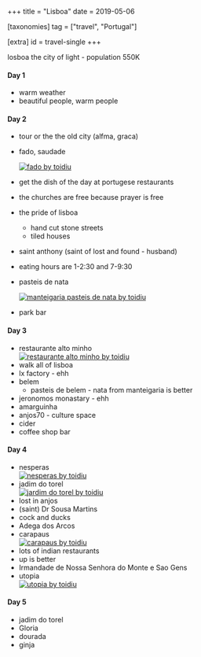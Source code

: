 +++
title = "Lisboa"
date = 2019-05-06

[taxonomies]
tag = ["travel", "Portugal"]

[extra]
id = travel-single
+++

losboa the city of light - population 550K
<!-- more -->

#### Day 1
- warm weather
- beautiful people, warm people

#### Day 2
- tour or the the old city (alfma, graca)
- fado, saudade
  <div class='pixels-photo is-large'>
  <a href='https://500px.com/photo/304927101/fado-by-toidiu' alt='fado by toidiu'>
    <img src='https://drscdn.500px.org/photo/304927101/m%3D900/v2?user_id=72462251&webp=true&sig=7e2e0790ec5776e999f428599382ac5b06ed48f2d0b51ca287bc2e925ccd5686' alt='fado by toidiu'>
  </a>
  </div>

- get the dish of the day at portugese restaurants
- the churches are free because prayer is free
- the pride of lisboa
  - hand cut stone streets
  - tiled houses
- saint anthony (saint of lost and found - husband)
- eating hours are 1-2:30 and 7-9:30
- pasteis de nata
  <div class='pixels-photo'>
  <a href='https://500px.com/photo/304927345/manteigaria-pasteis-de-nata-by-toidiu' alt='manteigaria pasteis de nata by toidiu'>
    <img src='https://drscdn.500px.org/photo/304927345/m%3D900/v2?user_id=72462251&webp=true&sig=62a1bc95b830c6d035102ce2c75e3a8f44b537588fe0cbc7d8557a8844e95c8a' alt='manteigaria pasteis de nata by toidiu'>
  </a>
  </div>
- park bar

#### Day 3
- restaurante alto  minho
  <div class='pixels-photo'>
  <a href='https://500px.com/photo/304927517/restaurante-alto-minho-by-toidiu' alt='restaurante alto minho by toidiu'>
    <img src='https://drscdn.500px.org/photo/304927517/m%3D900/v2?user_id=72462251&webp=true&sig=816f7cf59fc1b08cfc46217ed1f0e9e3f5677d2be609f43fcf4abfb9864f042c' alt='restaurante alto minho by toidiu'>
  </a>
  </div>
- walk all of lisboa
- lx factory - ehh
- belem
  - pasteis de belem - nata from manteigaria is better
- jeronomos monastary - ehh
- amarguinha
- anjos70 - culture space
- cider
- coffee shop bar

#### Day 4
- nesperas
  <div class='pixels-photo'>
  <a href='https://500px.com/photo/305012067/nesperas-by-toidiu' alt='nesperas by toidiu'>
    <img src='https://drscdn.500px.org/photo/305012067/m%3D900/v2?user_id=72462251&webp=true&sig=bda43e9745e3efcba41f8879dfd1aea95af23ab3f4df98e28c0907661672d319' alt='nesperas by toidiu'>
  </a>
  </div>
- jadim do torel
  <div class='pixels-photo is-large'>
  <a href='https://500px.com/photo/305012145/jardim-do-torel-by-toidiu' alt='jardim do torel by toidiu'>
    <img src='https://drscdn.500px.org/photo/305012145/m%3D900/v2?user_id=72462251&webp=true&sig=3cfbb12b5ab6646187ec7d9b6110348bd7e298421792eabeb50de2b0c7dc2fad' alt='jardim do torel by toidiu'>
  </a>
  </div>
- lost in anjos
- (saint) Dr Sousa Martins
- cock and ducks
- Adega dos Arcos
- carapaus
  <div class='pixels-photo'>
  <a href='https://500px.com/photo/305012211/carapaus-by-toidiu' alt='carapaus by toidiu'>
    <img src='https://drscdn.500px.org/photo/305012211/m%3D900/v2?user_id=72462251&webp=true&sig=c8b1a26298a9fc4938ee9a8c729c8fe24653ae2ee80348ce6e7540998caa4ee4' alt='carapaus by toidiu'>
  </a>
  </div>
- lots of indian restaurants
- up is better
- Irmandade de Nossa Senhora do Monte e Sao Gens
- utopia
  <div class='pixels-photo is-large'>
  <a href='https://500px.com/photo/305012243/utopia-by-toidiu' alt='utopia by toidiu'>
    <img src='https://drscdn.500px.org/photo/305012243/m%3D900/v2?user_id=72462251&webp=true&sig=7ee052e3b9098762ce6df3117c3ed09947d8ce37e2be5b6f88d5ba0cf22cc8fc' alt='utopia by toidiu'>
  </a>
  </div>

#### Day 5
- jadim do torel
- Gloria
- dourada
- ginja

